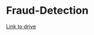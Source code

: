# Fraud-Detection
[Link to drive](https://drive.google.com/drive/folders/1SWVQNAp8fMo6_Bn1_i90PT87XtF0-SPB?usp=drive_link)
